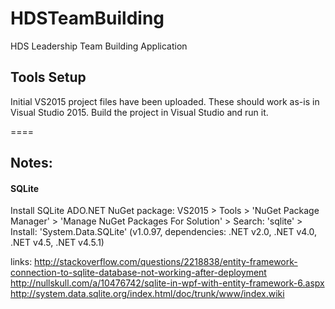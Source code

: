 # HDSTeamBuilding
HDS Leadership Team Building Application


## Tools Setup

Initial VS2015 project files have been uploaded.  These should work as-is in Visual Studio 2015. 
Build the project in Visual Studio and run it. 


====
## Notes:

#### SQLite

Install SQLite ADO.NET NuGet package:
VS2015 > Tools > 'NuGet Package Manager' > 'Manage NuGet Packages For Solution' > Search: 'sqlite' > Install: 'System.Data.SQLite' (v1.0.97, dependencies: .NET v2.0, .NET v4.0, .NET v4.5, .NET v4.5.1)

links:
http://stackoverflow.com/questions/2218838/entity-framework-connection-to-sqlite-database-not-working-after-deployment
http://nullskull.com/a/10476742/sqlite-in-wpf-with-entity-framework-6.aspx
http://system.data.sqlite.org/index.html/doc/trunk/www/index.wiki
